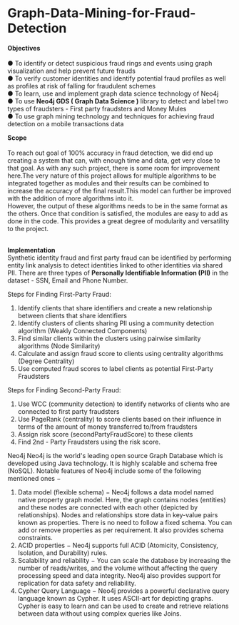 # Graph-Data-Mining-for-Fraud-Detection
__Objectives__  <br> <br>
● To identify or detect suspicious fraud rings and events using graph visualization and help prevent future frauds <br>
● To verify customer identities and identify potential fraud profiles as well as profiles at risk of falling for fraudulent schemes <br>
● To learn, use and implement graph data science technology of Neo4j <br>
● To use __Neo4j GDS ( Graph Data Science )__ library to detect and label two types of fraudsters - First party fraudsters and Money Mules <br>
● To use graph mining technology and techniques for achieving fraud detection on a mobile transactions data <br>

__Scope__ <br> <br>
To reach out goal of 100% accuracy in fraud detection, we did end up creating a system that can, with enough time and data, get very close to that goal. As with any such project, there is some room for improvement here.The very nature of this project allows for multiple algorithms to be integrated together as modules and their results can be combined to increase the accuracy of the final result.This model can further be improved with the addition of more algorithms into it. <br>
However, the output of these algorithms needs to be in the same format as the others. Once that condition is satisfied, the modules are easy to add as done in the code. This provides a great degree of modularity and versatility to the project. <br><br>

__Implementation__ <br>
Synthetic identity fraud and first party fraud can be identified by performing entity link analysis
to detect identities linked to other identities via shared PII. There are three types of __Personally
Identifiable Information (PII)__ in the dataset - SSN, Email and Phone Number.<br> 

Steps for Finding First-Party Fraud:
1. Identify clients that share identifiers and create a new relationship between clients that
share identifiers
2. Identify clusters of clients sharing PII using a community detection algorithm (Weakly
Connected Components)
3. Find similar clients within the clusters using pairwise similarity algorithms (Node
Similarity)
4. Calculate and assign fraud score to clients using centrality algorithms (Degree Centrality)
5. Use computed fraud scores to label clients as potential First-Party Fraudsters

Steps for Finding Second-Party Fraud:
1. Use WCC (community detection) to identify networks of clients who are connected to
first party fraudsters
2. Use PageRank (centrality) to score clients based on their influence in terms of the amount
of money transferred to/from fraudsters
3. Assign risk score (secondPartyFraudScore) to these clients
4. Find 2nd - Party Fraudsters using the risk score.

Neo4j
Neo4j is the world's leading open source Graph Database which is developed using Java
technology. It is highly scalable and schema free (NoSQL). Notable features of Neo4j
include some of the following mentioned ones −
1. Data model (flexible schema) − Neo4j follows a data model named native property
graph model. Here, the graph contains nodes (entities) and these nodes are connected
with each other (depicted by relationships). Nodes and relationships store data in
key-value pairs known as properties. There is no need to follow a fixed schema. You
can add or remove properties as per requirement. It also provides schema constraints.
2. ACID properties − Neo4j supports full ACID (Atomicity, Consistency, Isolation, and
Durability) rules.
3. Scalability and reliability − You can scale the database by increasing the number of
reads/writes, and the volume without affecting the query processing speed and data
integrity. Neo4j also provides support for replication for data safety and reliability.
4. Cypher Query Language − Neo4j provides a powerful declarative query language
known as Cypher. It uses ASCII-art for depicting graphs. Cypher is easy to learn and
can be used to create and retrieve relations between data without using complex
queries like Joins.
